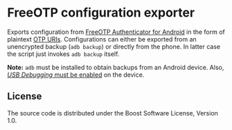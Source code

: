 # FreeOTP configuration exporter
Exports configuration from [FreeOTP Authenticator for Android](https://freeotp.github.io/) in the form of plaintext [OTP URIs](https://github.com/google/google-authenticator/wiki/Key-Uri-Format). Configurations can either be exported from an unencrypted backup (`adb backup`) or directly from the phone. In latter case the script just invokes `adb backup` itself.

**Note:** `adb` must be installed to obtain backups from an Android device. Also, [*USB Debugging* must be enabled](https://stackoverflow.com/a/16707351) on the device.


## License
The source code is distributed under the Boost Software License, Version 1.0.
